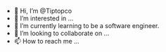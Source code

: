 - 👋 Hi, I’m @Tiptopco
- 👀 I’m interested in ...
- 🌱 I’m currently learning to be a software engineer.
- 💞️ I’m looking to collaborate on ...
- 📫 How to reach me ...

<!---
Tiptopco/Tiptopco is a ✨ special ✨ repository because its `README.md` (this file) appears on your GitHub profile.
You can click the Preview link to take a look at your changes.
--->
